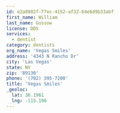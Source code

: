 ```yaml
---
id: e2a8002f-77ec-4152-af32-64e6d9b33abf
first_name: William
last_name: Gussow
license: DDS
services:
  - dentist
category: dentists
org_name: 'Vegas Smiles'
address: '4343 N Rancho Dr'
city: 'Las Vegas'
state: NV
zip: '89130'
phone: '(702) 395-7200'
title: 'Vegas Smiles'
_geoloc:
  lat: 36.1961
  lng: -115.196
---
```


